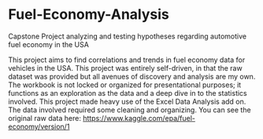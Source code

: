 # Fuel-Economy-Analysis
Capstone Project analyzing and testing hypotheses regarding automotive fuel economy in the USA

This project aims to find correlations and trends in fuel economy data for vehicles in the USA. 
This project was entirely self-driven, in that the raw dataset was provided but all avenues of discovery and analysis are my own.
The workbook is not locked or organized for presentational purposes; it functions as an exploration as the data and a deep dive in to the statistics involved.
This project made heavy use of the Excel Data Analysis add on.
The data involved required some cleaning and organizing. You can see the original raw data here: https://www.kaggle.com/epa/fuel-economy/version/1
